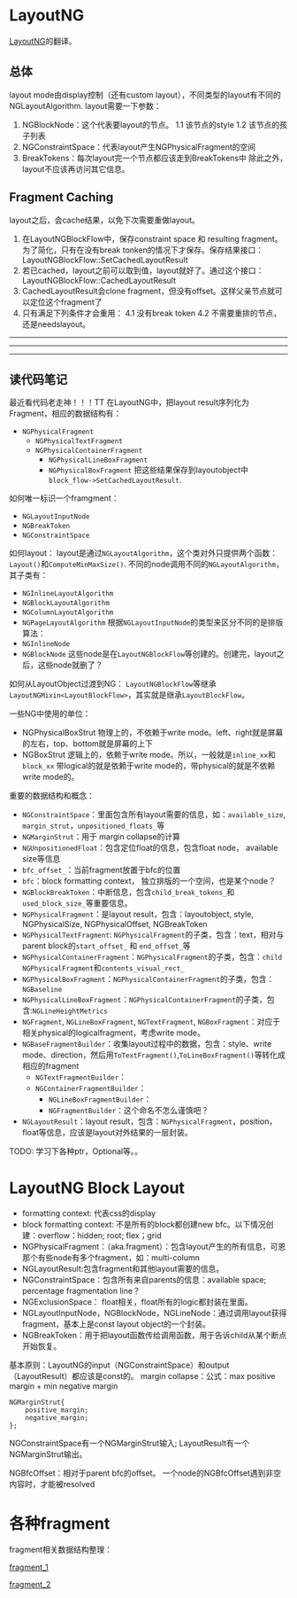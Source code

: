 # LayoutNG

[LayoutNG]("https://chromium.googlesource.com/chromium/src/+/master/third_party/WebKit/Source/core/layout/ng/README.md")的翻译。

## 总体
layout mode由display控制（还有custom layout），不同类型的layout有不同的NGLayoutAlgorithm.
layout需要一下参数：
1. NGBlockNode：这个代表要layout的节点。
	1.1 该节点的style
	1.2 该节点的孩子列表
2. NGConstraintSpace：代表layout产生NGPhysicalFragment的空间
3. BreakTokens：每次layout完一个节点都应该走到BreakTokens中
除此之外，layout不应该再访问其它信息。

## Fragment Caching
layout之后，会cache结果，以免下次需要重做layout。
1. 在LayoutNGBlockFlow中，保存constraint space 和 resulting fragment。为了简化，只有在没有break tonken的情况下才保存。保存结果接口：LayoutNGBlockFlow::SetCachedLayoutResult
2. 若已cached，layout之前可以取到值，layout就好了。通过这个接口：LayoutNGBlockFlow::CachedLayoutResult
3. CachedLayoutResult会clone fragment，但没有offset。这样父亲节点就可以定位这个fragment了
4. 只有满足下列条件才会重用：
	4.1 没有break token
	4.2 不需要重排的节点，还是needslayout。

---
---
---

## 读代码笔记
最近看代码老走神！！！TT
在LayoutNG中，把layout result序列化为Fragment，相应的数据结构有：
- `NGPhysicalFragment`
  - `NGPhysicalTextFragment`
  - `NGPhysicalContainerFragment`
    - `NGPhysicalLineBoxFragment`
    - `NGPhysicalBoxFragment`
把这些结果保存到layoutobject中`block_flow->SetCachedLayoutResult`.

如何唯一标识一个framgment：
- `NGLayoutInputNode`
- `NGBreakToken`
- `NGConstraintSpace`

如何layout：
layout是通过`NGLayoutAlgorithm`，这个类对外只提供两个函数：`Layout()`和`ComputeMinMaxSize()`.
不同的node调用不同的`NGLayoutAlgorithm`，其子类有：
- `NGInlineLayoutAlgorithm`
- `NGBlockLayoutAlgorithm`
- `NGColumnLayoutAlgorithm`
- `NGPageLayoutAlgorithm`
根据`NGLayoutInputNode`的类型来区分不同的是排版算法：
- `NGInlineNode`
- `NGBlockNode`
这些node是在`LayoutNGBlockFlow`等创建的。创建完，layout之后，这些node就删了？

如何从LayoutObject过渡到NG：
`LayoutNGBlockFlow`等继承`LayoutNGMixin<LayoutBlockFlow>`，其实就是继承`LayoutBlockFlow`。


一些NG中使用的单位：
- NGPhysicalBoxStrut 物理上的，不依赖于write mode。left、right就是屏幕的左右，top、bottom就是屏幕的上下
- NGBoxStrut 逻辑上的，依赖于write mode。所以，一般就是`inline_xx`和`block_xx`
带logical的就是依赖于write mode的，带physical的就是不依赖write mode的。


重要的数据结构和概念：
- `NGConstraintSpace`：里面包含所有layout需要的信息，如：`available_size`, `margin_strut`，`unpositioned_floats_`等
- `NGMarginStrut`：用于 margin collapse的计算
- `NGUnpositionedFloat`：包含定位float的信息，包含float node， available size等信息
- `bfc_offset_`：当前fragment放置于bfc的位置
- `bfc`：block formatting context， 独立排版的一个空间，也是某个node？
- `NGBlockBreakToken`：中断信息，包含`child_break_tokens_`和`used_block_size_`等重要信息。
- `NGPhysicalFragment`：是layout result，包含：layoutobject, style, NGPhysicalSize, NGPhysicalOffset, NGBreakToken
- `NGPhysicalTextFragment`: `NGPhysicalFragment`的子类，包含：text，相对与parent block的`start_offset_` 和 `end_offset_`等
- `NGPhysicalContainerFragment`：`NGPhysicalFragment`的子类，包含：`child NGPhysicalFragment`和`contents_visual_rect_`
- `NGPhysicalBoxFragment`：`NGPhysicalContainerFragment`的子类，包含：`NGBaseline`
- `NGPhysicalLineBoxFragment`：`NGPhysicalContainerFragment`的子类，包含:`NGLineHeightMetrics`
- `NGFragment`, `NGLineBoxFragment`, `NGTextFragment`, `NGBoxFragment`：对应于相关physical的logicalfragment，考虑write mode。
- `NGBaseFragmentBuilder`：收集layout过程中的数据，包含：style、write mode、direction，然后用`ToTextFragment()`,`ToLineBoxFragment()`等转化成相应的fragment
  - `NGTextFragmentBuilder`：
  - `NGContainerFragmentBuilder`：
    - `NGLineBoxFragmentBuilder`：
    - `NGFragmentBuilder`：这个命名不怎么谨慎吧？
- `NGLayoutResult`：layout result，包含：`NGPhysicalFragment`，position，float等信息，应该是layout对外结果的一层封装。


TODO:
学习下各种ptr，Optional等。。




# LayoutNG Block Layout

- formatting context: 代表css的display
- block formatting context: 不是所有的block都创建new bfc。以下情况创建：overflow：hidden; root; flex；grid
- NGPhysicalFragment：（aka.fragment）：包含layout产生的所有信息，可恩那个有些node有多个fragment，如：multi-column
- NGLayoutResult:包含fragment和其他layout需要的信息。
- NGConstraintSpace：包含所有来自parents的信息：available space; percentage fragmentation line？
- NGExclusionSpace： float相关，float所有的logic都封装在里面。
- NGLayoutInputNode，NGBlockNode，NGLineNode：通过调用layout获得fragment，基本上是const layout object的一个封装。
- NGBreakToken：用于把layout函数传给调用函数，用于告诉child从某个断点开始恢复。

基本原则：LayoutNG的input（NGConstraintSpace）和output（LayoutResult）都应该是const的。
margin collapse：公式：max positive margin + min negative margin

```
NGMarginStrut{
    positive_margin;
    negative_margin;
};

```
NGConstraintSpace有一个NGMarginStrut输入;
LayoutResult有一个NGMarginStrut输出。

NGBfcOffset：相对于parent bfc的offset。
一个node的NGBfcOffset遇到非空内容时，才能被resolved



# 各种fragment

fragment相关数据结构整理：

[fragment_1](./fragment_1.jpg)

[fragment_2](./fragment_2.jpg)



